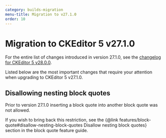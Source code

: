 ```yaml
---
category: builds-migration
menu-title: Migration to v27.1.0
order: 10
---
```


# Migration to CKEditor 5 v27.1.0

For the entire list of changes introduced in version 27.1.0, see the [changelog for CKEditor 5 v28.0.0](https://github.com/ckeditor/ckeditor5/blob/master/CHANGELOG.md#TODO).

Listed below are the most important changes that require your attention when upgrading to CKEditor 5 v27.1.0.

## Disallowing nesting block quotes

Prior to version 27.1.0 inserting a block quote into another block quote was not allowed.

If you wish to bring back this restriction, see the {@link features/block-quote#disallow-nesting-block-quotes Disallow nesting block quotes} section in the block quote feature guide.
